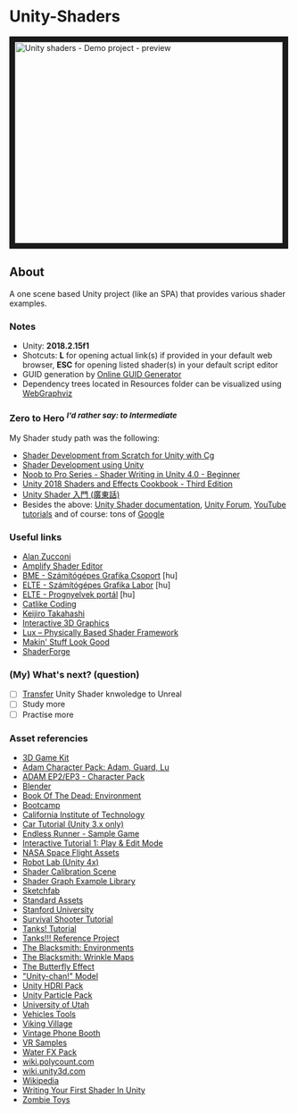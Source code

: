 # Unity-Shaders

<a href="http://www.youtube.com/watch?feature=player_embedded&v=yFSE7bM7LkE" target="_blank"><img src="http://img.youtube.com/vi/yFSE7bM7LkE/0.jpg" alt="Unity shaders - Demo project - preview " width="480" height="360" border="10"/></a>

## About
A one scene based Unity project (like an SPA) that provides various shader examples.

### Notes
* Unity: <b>2018.2.15f1</b>
* Shotcuts: **L** for opening actual link(s) if provided in your default web browser, **ESC** for opening listed shader(s) in your default script editor
* GUID generation by <a href="https://www.guidgenerator.com">Online GUID Generator</a>
* Dependency trees located in Resources folder can be visualized using <a href="http://www.webgraphviz.com/">WebGraphviz</a>


### Zero to Hero <sup>*I'd rather say: to Intermediate*</sup>
My Shader study path was the following:
* <a href="https://www.udemy.com/unity-shaders/">Shader Development from Scratch for Unity with Cg</a>
* <a href="https://shaderdev.com/">Shader Development using Unity</a>
* <a href="https://www.youtube.com/playlist?list=PLV4HCa5XqFT02gZOZ_Jb_A66wqDhZMCkN">Noob to Pro Series - Shader Writing in Unity 4.0 - Beginner</a>
* <a href="https://www.packtpub.com/game-development/unity-2018-shaders-and-effects-cookbook-third-edition">Unity 2018 Shaders and Effects Cookbook - Third Edition</a>
* <a href="https://www.udemy.com/unity-shader/">Unity Shader 入門 (廣東話)</a>
* Besides the above: <a href="https://docs.unity3d.com/Manual/SL-Reference.html">Unity Shader documentation</a>, <a href="https://forum.unity.com/">Unity Forum</a>, <a href="https://www.youtube.com/results?search_query=unity+shader">YouTube tutorials</a> and of course: tons of <a href="http://lmgtfy.com/?q=unity+shader">Google</a>


### Useful links
* <a href="https://www.alanzucconi.com/">Alan Zucconi</a>
* <a href="https://assetstore.unity.com/packages/tools/visual-scripting/amplify-shader-editor-68570">Amplify Shader Editor</a>
* <a href="http://cg.iit.bme.hu/portal/">BME - Számítógépes Grafika Csoport</a> [hu]
* <a href="http://cg.elte.hu/">ELTE - Számítógépes Grafika Labor</a> [hu]
* <a href="http://nyelvek.inf.elte.hu/leirasok/Cg/">ELTE - Prognyelvek portál</a> [hu]
* <a href="https://catlikecoding.com/">Catlike Coding</a>
* <a href="https://github.com/keijiro">Keijiro Takahashi</a>
* <a href="https://eu.udacity.com/course/interactive-3d-graphics--cs291">Interactive 3D Graphics</a>
* <a href="https://assetstore.unity.com/packages/vfx/shaders/lux-physically-based-shader-framework-16000">Lux – Physically Based Shader Framework</a>
* <a href="https://www.youtube.com/channel/UCEklP9iLcpExB8vp_fWQseg">Makin' Stuff Look Good</a>
* <a href="https://github.com/FreyaHolmer/ShaderForge">ShaderForge</a>

### (My) What's next? (question)
- [ ] <a href="https://www.reddit.com/r/unrealengine/comments/6l7yj2/question_can_i_use_unity_shaders_in_unreal/">Transfer</a> Unity Shader knwoledge to Unreal
- [ ] Study more
- [ ] Practise more

### Asset referencies
* <a href="https://assetstore.unity.com/packages/essentials/tutorial-projects/3d-game-kit-115747">3D Game Kit</a>
* <a href="https://assetstore.unity.com/packages/essentials/tutorial-projects/adam-character-pack-adam-guard-lu-74842">Adam Character Pack: Adam, Guard, Lu</a>
* <a href="https://assetstore.unity.com/packages/templates/packs/adam-ep2-ep3-character-pack-115793">ADAM EP2/EP3 - Character Pack</a>
* <a href="https://www.blender.org/">Blender</a>
* <a href="https://assetstore.unity.com/packages/essentials/tutorial-projects/book-of-the-dead-environment-121175">Book Of The Dead: Environment</a>
* <a href="https://github.com/OldUnityDemos/Bootcamp">Bootcamp</a>
* <a href="https://www.cs.cmu.edu/~kmcrane/Projects/ModelRepository/">California Institute of Technology</a>
* <a href="https://assetstore.unity.com/packages/templates/tutorials/car-tutorial-unity-3-x-only-10">Car Tutorial (Unity 3.x only)</a>
* <a href="https://assetstore.unity.com/packages/essentials/tutorial-projects/endless-runner-sample-game-87901">Endless Runner - Sample Game</a>
* <a href="https://assetstore.unity.com/packages/essentials/tutorial-projects/interactive-tutorial-1-play-edit-mode-99562">Interactive Tutorial 1: Play & Edit Mode</a>
* <a href="https://assetstore.unity.com/packages/3d/vehicles/space/nasa-space-flight-assets-756">NASA Space Flight Assets</a>
* <a href="https://assetstore.unity.com/packages/essentials/tutorial-projects/robot-lab-unity-4x-7006">Robot Lab (Unity 4x)</a>
* <a href="https://assetstore.unity.com/packages/essentials/tutorial-projects/shader-calibration-scene-25422">Shader Calibration Scene</a>
* <a href="https://github.com/UnityTechnologies/ShaderGraph_ExampleLibrary">Shader Graph Example Library</a>
* <a href="https://labs.sketchfab.com/experiments/material-showcase/">Sketchfab</a>
* <a href="https://assetstore.unity.com/packages/essentials/asset-packs/standard-assets-32351">Standard Assets</a>
* <a href="http://graphics.stanford.edu/data/3Dscanrep/">Stanford University</a>
* <a href="https://assetstore.unity.com/packages/essentials/tutorial-projects/survival-shooter-tutorial-40756">Survival Shooter Tutorial</a>
* <a href="https://assetstore.unity.com/packages/essentials/tutorial-projects/tanks-tutorial-46209">Tanks! Tutorial</a>
* <a href="https://assetstore.unity.com/packages/essentials/tutorial-projects/tanks-reference-project-80165">Tanks!!! Reference Project</a>
* <a href="https://assetstore.unity.com/packages/essentials/asset-packs/the-blacksmith-environments-39948">The Blacksmith: Environments</a>
* <a href="https://assetstore.unity.com/packages/essentials/the-blacksmith-wrinkle-maps-39924">The Blacksmith: Wrinkle Maps</a>
* <a href="https://docs.unity3d.com/Manual/SL-VertexFragmentShaderExamples.html">The Butterfly Effect</a>
* <a href="http://unity-chan.com/download/releaseNote.php?id=UnityChan&lang=en">"Unity-chan!" Model</a>
* <a href="https://assetstore.unity.com/packages/essentials/beta-projects/unity-hdri-pack-72511">Unity HDRI Pack</a>
* <a href="https://assetstore.unity.com/packages/essentials/tutorial-projects/unity-particle-pack-127325">Unity Particle Pack</a>
* <a href="https://graphics.cs.utah.edu/courses/cs6620/fall2013/prj05/teapot.obj">University of Utah</a>
* <a href="https://assetstore.unity.com/packages/essentials/tutorial-projects/vehicle-tools-83660">Vehicles Tools</a>
* <a href="https://assetstore.unity.com/packages/essentials/tutorial-projects/viking-village-29140">Viking Village</a>
* <a href="https://assetstore.unity.com/packages/3d/props/exterior/vintage-phone-booth-2607">Vintage Phone Booth</a>
* <a href="https://assetstore.unity.com/packages/essentials/tutorial-projects/vr-samples-51519">VR Samples</a>
* <a href="https://assetstore.unity.com/packages/vfx/particles/environment/water-fx-pack-19248">Water FX Pack</a>
* <a href="http://wiki.polycount.com/wiki/File:Uvrefmap_checkeredmap.jpg">wiki.polycount.com</a>
* <a href="https://wiki.unity3d.com/index.php/Anisotropic_Highlight_Shader">wiki.unity3d.com</a>
* <a href="https://commons.wikimedia.org/wiki/File:Boys_playing_Leapfrog.jpg">Wikipedia</a>
* <a href="https://unity3d.com/learn/tutorials/topics/graphics/session-introduction">Writing Your First Shader In Unity</a>
* <a href="https://assetstore.unity.com/categories/essentials/certification">Zombie Toys</a>